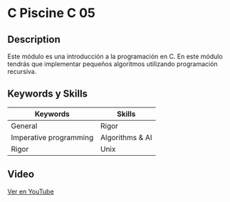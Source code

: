 # C Piscine C 05

## Description
Este módulo es una introducción a la programación en C. En este módulo tendrás que implementar pequeños algoritmos utilizando programación recursiva.

## Keywords y Skills

| **Keywords**                  | **Skills**        |
|-------------------------------|-------------------|
| General                       | Rigor             |
| Imperative programming        | Algorithms & AI   |
| Rigor                         | Unix              |

## Video
[Ver en YouTube](https://www.youtube.com/playlist?list=PLxeKVrYoZO6CKf2YJ3uiQN6aSzAeqLYlu)
